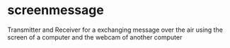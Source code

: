 screenmessage
=============

Transmitter and Receiver for a exchanging message over the air using the screen of a computer and the webcam of another computer
